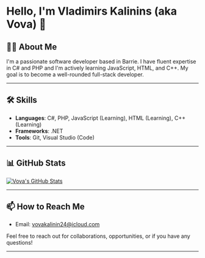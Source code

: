 # Hello, I'm Vladimirs Kalinins (aka Vova) 👋

## 👨‍💻 About Me

I'm a passionate software developer based in Barrie. I have fluent expertise in C# and PHP and I'm actively learning JavaScript, HTML, and C++. My goal is to become a well-rounded full-stack developer.

---

## 🛠 Skills

- **Languages**: C#, PHP, JavaScript (Learning), HTML (Learning), C++ (Learning)
- **Frameworks**: .NET
- **Tools**: Git, Visual Studio (Code)

---

## 📊 GitHub Stats

[![Vova's GitHub Stats](https://github-readme-stats.vercel.app/api?username=vovakalinins&count_private=true&include_all_commits=true&show_icons=true&theme=transparent)](https://github.com/vovakalinins)

---

## 📫 How to Reach Me

- Email: [vovakalinin24@icloud.com](mailto:vovakalinin24@icloud.com)

Feel free to reach out for collaborations, opportunities, or if you have any questions!

---
